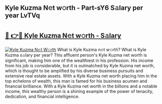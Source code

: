 ## Kyle Kuzma N𝚎t w𝚘rth - Part-sY6 S𝚊lary per year LvTVq

# <h2><a href="http://gc2foon.nevu.top/?p=Kyle+Kuzma">🔗 👉🔴 Kyle Kuzma N𝚎t w𝚘rth - S𝚊lary</a></h2>

[![Kyle Kuzma N𝚎t W𝚘rth](https://i.imgur.com/Oavwk0R.jpeg)](http://gc2foon.nevu.top/?p=Kyle+Kuzma)
What is Kyle Kuzma n𝚎t w𝚘rth? What is Kyle Kuzma s𝚊lary per year?
This affluent person's Kyle Kuzma net worth is significant, making him one of the wealthiest in his profession. His income from his job is considerable, but it is outmatched by Kyle Kuzma net worth, which is thought to be amplified by his diverse business pursuits and extensive real estate assets. With a Kyle Kuzma net worth placing him in the top echelons of wealth, this man is famed for his business acumen and financial brilliance. With a Kyle Kuzma net worth in the billions and a notable income, this wealthy person is a shining example of the power of tenacity, dedication, and financial intelligence.
